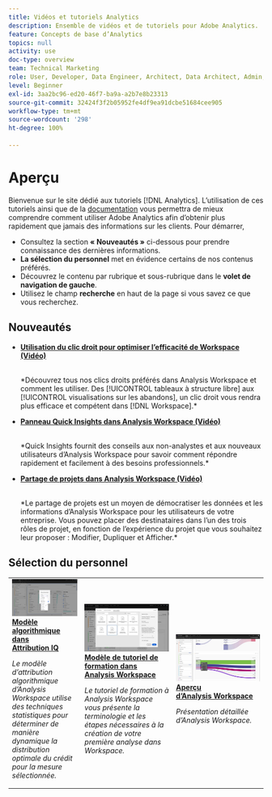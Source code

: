 ```yaml
---
title: Vidéos et tutoriels Analytics
description: Ensemble de vidéos et de tutoriels pour Adobe Analytics.
feature: Concepts de base d’Analytics
topics: null
activity: use
doc-type: overview
team: Technical Marketing
role: User, Developer, Data Engineer, Architect, Data Architect, Admin, Leader
level: Beginner
exl-id: 3aa2bc96-ed20-46f7-ba9a-a2b7e8b23313
source-git-commit: 32424f3f2b05952fe4df9ea91dcbe51684cee905
workflow-type: tm+mt
source-wordcount: '298'
ht-degree: 100%

---
```


# Aperçu

Bienvenue sur le site dédié aux tutoriels [!DNL Analytics].  Lʼutilisation de ces tutoriels ainsi que de la [documentation](https://docs.adobe.com/content/help/fr-FR/analytics/landing/home.html) vous permettra de mieux comprendre comment utiliser Adobe Analytics afin dʼobtenir plus rapidement que jamais des informations sur les clients.  Pour démarrer,
* Consultez la section **« Nouveautés »** ci-dessous pour prendre connaissance des dernières informations.
* **La sélection du personnel** met en évidence certains de nos contenus préférés.
* Découvrez le contenu par rubrique et sous-rubrique dans le **volet de navigation de gauche**.
* Utilisez le champ **recherche** en haut de la page si vous savez ce que vous recherchez.

## Nouveautés

* **[Utilisation du clic droit pour optimiser lʼefficacité de Workspace (Vidéo)](analysis-workspace/navigating-workspace-projects/right-click-for-workspace-efficiency.md)**

   <br>
   *Découvrez tous nos clics droits préférés dans Analysis Workspace et comment les utiliser. Des [!UICONTROL tableaux à structure libre] aux [!UICONTROL visualisations sur les abandons], un clic droit vous rendra plus efficace et compétent dans [!DNL Workspace].*

* **[Panneau Quick Insights dans Analysis Workspace (Vidéo)](analysis-workspace/using-panels/quick-insights-panel-in-analysis-workspace.md)**

   <br>
   *Quick Insights fournit des conseils aux non-analystes et aux nouveaux utilisateurs d’Analysis Workspace pour savoir comment répondre rapidement et facilement à des besoins professionnels.*

* **[Partage de projets dans Analysis Workspace (Vidéo)](analysis-workspace/curate-and-share-projects/project-sharing-in-analysis-workspace.md)**

   <br>
   *Le partage de projets est un moyen de démocratiser les données et les informations d’Analysis Workspace pour les utilisateurs de votre entreprise. Vous pouvez placer des destinataires dans l’un des trois rôles de projet, en fonction de l’expérience du projet que vous souhaitez leur proposer : Modifier, Dupliquer et Afficher.*

## Sélection du personnel

<table>
<tr>
  <td>
    <a href="analysis-workspace/attribution-iq/algorithmic-model-in-attribution-iq.md">
      <img alt="Modèle algorithmique dans Attribution IQ" src="assets/36205.jpg" />
    </a>
    <div>
      <a href="analysis-workspace/attribution-iq/algorithmic-model-in-attribution-iq.md">
    <strong>Modèle algorithmique dans Attribution IQ</strong>
    </a>
    </div>
    <p>
    <em>Le modèle d’attribution algorithmique d’Analysis Workspace utilise des techniques statistiques pour déterminer de manière dynamique la distribution optimale du crédit pour la mesure sélectionnée.</em>
    <p>
  </td>
   <td>
    <a href="analysis-workspace/navigating-workspace-projects/training-tutorial-template-in-analysis-workspace.md">
      <img alt="Modèle de tutoriel de formation dans Analysis Workspace" src="assets/33773.jpg" />
    </a>
    <div>
      <a href="analysis-workspace/navigating-workspace-projects/training-tutorial-template-in-analysis-workspace.md">
    <strong>Modèle de tutoriel de formation dans Analysis Workspace</strong>
    </a>
    </div>
    <p>
    <em>Le tutoriel de formation à Analysis Workspace vous présente la terminologie et les étapes nécessaires à la création de votre première analyse dans Workspace.</em>
    <p>
  </td>
  <td>
    <a href="analysis-workspace/analysis-workspace-basics/analysis-workspace-overview.md">
      <img alt="Image miniature de la vidéo « Aperçu dʼAnalysis Workspace »" src="assets/thumb_analysis-workspace-overview.png" />
    </a>
    <div>
      <a href="analysis-workspace/analysis-workspace-basics/analysis-workspace-overview.md">
    <strong>Aperçu d’Analysis Workspace</strong>
    </a>
    </div>
    <p>
    <em>Présentation détaillée dʼAnalysis Workspace.</em>
    <p>
  </td>
</tr>
</table>
